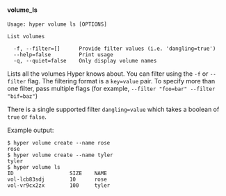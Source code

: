 #### volume_ls

    Usage: hyper volume ls [OPTIONS]

    List volumes

      -f, --filter=[]      Provide filter values (i.e. 'dangling=true')
      --help=false         Print usage
      -q, --quiet=false    Only display volume names

Lists all the volumes Hyper knows about. You can filter using the `-f` or `--filter` flag. The filtering format is a `key=value` pair. To specify more than one filter,  pass multiple flags (for example,  `--filter "foo=bar" --filter "bif=baz"`)

There is a single supported filter `dangling=value` which takes a boolean of `true` or `false`.

Example output:

    $ hyper volume create --name rose
    rose
    $ hyper volume create --name tyler
    tyler
    $ hyper volume ls
    ID              	SIZE	NAME
    vol-lcb83sdj        10    	rose
    vol-vr9cx2zx        100    	tyler
